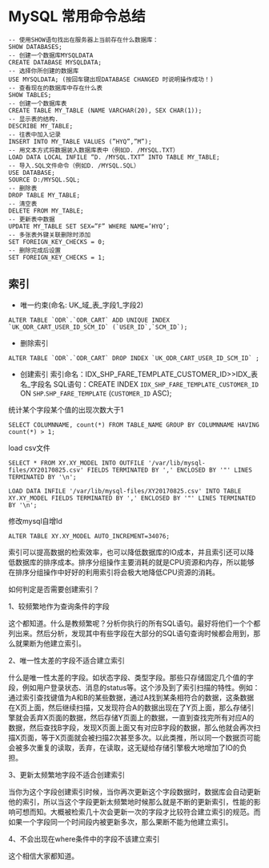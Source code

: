 # MySQL 常用命令总结

```
-- 使用SHOW语句找出在服务器上当前存在什么数据库：
SHOW DATABASES;
-- 创建一个数据库MYSQLDATA
CREATE DATABASE MYSQLDATA;
-- 选择你所创建的数据库
USE MYSQLDATA; (按回车键出现DATABASE CHANGED 时说明操作成功！)
-- 查看现在的数据库中存在什么表
SHOW TABLES;
-- 创建一个数据库表
CREATE TABLE MY_TABLE (NAME VARCHAR(20), SEX CHAR(1));
-- 显示表的结构. 
DESCRIBE MY_TABLE;
-- 往表中加入记录
INSERT INTO MY_TABLE VALUES (”HYQ”,”M”);
-- 用文本方式将数据装入数据库表中（例如D. /MYSQL.TXT）
LOAD DATA LOCAL INFILE “D. /MYSQL.TXT” INTO TABLE MY_TABLE;
-- 导入.SQL文件命令（例如D. /MYSQL.SQL）
USE DATABASE;
SOURCE D:/MYSQL.SQL;
-- 删除表
DROP TABLE MY_TABLE;
-- 清空表
DELETE FROM MY_TABLE;
-- 更新表中数据
UPDATE MY_TABLE SET SEX=”F” WHERE NAME=’HYQ’;
-- 多张表外键关联删除时添加
SET FOREIGN_KEY_CHECKS = 0;
-- 删除完成后设置 
SET FOREIGN_KEY_CHECKS = 1;
```

## 索引
- 唯一约束(命名: UK_域_表_字段1_字段2)  

```
ALTER TABLE `ODR`.`ODR_CART` ADD UNIQUE INDEX `UK_ODR_CART_USER_ID_SCM_ID` (`USER_ID`,`SCM_ID`);
```


- 删除索引  

```
ALTER TABLE `ODR`.`ODR_CART` DROP INDEX `UK_ODR_CART_USER_ID_SCM_ID` ;
```
- 创建索引
索引命名：IDX_SHP_FARE_TEMPLATE_CUSTOMER_ID>>IDX_表名_字段名
SQL语句：CREATE INDEX `IDX_SHP_FARE_TEMPLATE_CUSTOMER_ID` ON `SHP`.`SHP_FARE_TEMPLATE` (`CUSTOMER_ID` ASC);

统计某个字段某个值的出现次数大于1
```
SELECT COLUMNNAME, count(*) FROM TABLE_NAME GROUP BY COLUMNNAME HAVING count(*) > 1;
```

load csv文件
```
SELECT * FROM XY.XY_MODEL INTO OUTFILE '/var/lib/mysql-files/XY20170825.csv' FIELDS TERMINATED BY ',' ENCLOSED BY '"' LINES TERMINATED BY '\n';

LOAD DATA INFILE '/var/lib/mysql-files/XY20170825.csv' INTO TABLE XY.XY_MODEL FIELDS TERMINATED BY ',' ENCLOSED BY '"' LINES TERMINATED BY '\n';
```

修改mysql自增Id

```
ALTER TABLE XY.XY_MODEL AUTO_INCREMENT=34076;
```

索引可以提高数据的检索效率，也可以降低数据库的IO成本，并且索引还可以降低数据库的排序成本。排序分组操作主要消耗的就是CPU资源和内存，所以能够在排序分组操作中好好的利用索引将会极大地降低CPU资源的消耗。

如何判定是否需要创建索引？

1、较频繁地作为查询条件的字段

这个都知道。什么是教频繁呢？分析你执行的所有SQL语句。最好将他们一个个都列出来。然后分析，发现其中有些字段在大部分的SQL语句查询时候都会用到，那么就果断为他建立索引。

2、唯一性太差的字段不适合建立索引

什么是唯一性太差的字段。如状态字段、类型字段。那些只存储固定几个值的字段，例如用户登录状态、消息的status等。这个涉及到了索引扫描的特性。例如：通过索引查找键值为A和B的某些数据，通过A找到某条相符合的数据，这条数据在X页上面，然后继续扫描，又发现符合A的数据出现在了Y页上面，那么存储引擎就会丢弃X页面的数据，然后存储Y页面上的数据，一直到查找完所有对应A的数据，然后查找B字段，发现X页面上面又有对应B字段的数据，那么他就会再次扫描X页面，等于X页面就会被扫描2次甚至多次。以此类推，所以同一个数据页可能会被多次重复的读取，丢弃，在读取，这无疑给存储引擎极大地增加了IO的负担。

3、更新太频繁地字段不适合创建索引

当你为这个字段创建索引时候，当你再次更新这个字段数据时，数据库会自动更新他的索引，所以当这个字段更新太频繁地时候那么就是不断的更新索引，性能的影响可想而知。大概被检索几十次会更新一次的字段才比较符合建立索引的规范。而如果一个字段同一个时间段内被更新多次，那么果断不能为他建立索引。

4、不会出现在where条件中的字段不该建立索引

这个相信大家都知道。



